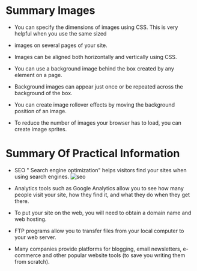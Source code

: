 

# Summary Images

* You can specify the dimensions of images using CSS.
This is very helpful when you use the same sized

* images on several pages of your site.

* Images can be aligned both horizontally and vertically
using CSS.

* You can use a background image behind the box
created by any element on a page.

* Background images can appear just once or be
repeated across the background of the box.

* You can create image rollover effects by moving the
background position of an image.

* To reduce the number of images your browser has to
load, you can create image sprites.


# Summary Of Practical Information


* SEO " Search engine optimization" helps visitors find your
sites when using search engines.
![seo]( https://www.seohub.pk/wp-content/uploads/2019/09/seo-benefit-1.png)


* Analytics tools such as Google Analytics allow you to
see how many people visit your site, how they find it,
and what they do when they get there.

* To put your site on the web, you will need to obtain a
domain name and web hosting.

* FTP programs allow you to transfer files from your
local computer to your web server.

* Many companies provide platforms for blogging, email
newsletters, e-commerce and other popular website
tools (to save you writing them from scratch).